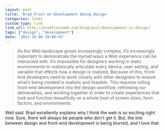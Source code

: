 ```yaml
---
layout: post
title: 'Brad Frost on Development Being Design'
categories: links
custom_type: link
link_url: http://bradfrostweb.com/blog/post/development-is-design/
tags: ["design", "development"]
date: '2013-10-08 19:00:43'
---
```

>As the Web landscape grows increasingly complex, it’s increasingly important to demonstrate the myriad ways a Web experience can be interacted with. It’s impossible for designers working in static environments to realistically articulate every device, user setting, and variable that effects how a design is realized. Because of this, front-end developers need to work closely with other designers to ensure what’s being created is realistic and feasible. This requires rolling front-end development into the design workflow, rethinking our deliverables, and working together in order to create experiences that look and function beautifully on a whole host of screen sizes, form factors, and environments.

Well said. Brad excellently explains why I think the web is so exciting right now. Sure, there will always be people who don't get it. But, the line between design and front-end development is being blurred, and I love that.